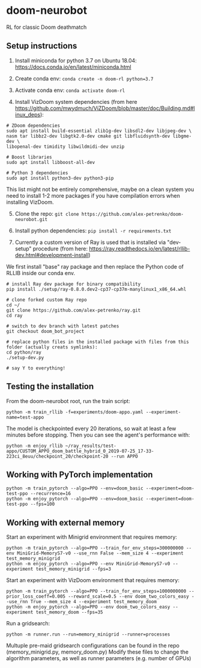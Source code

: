 # doom-neurobot
RL for classic Doom deathmatch

## Setup instructions

1) Install miniconda for python 3.7 on Ubuntu 18.04: https://docs.conda.io/en/latest/miniconda.html

2) Create conda env: `conda create -n doom-rl python=3.7`

3) Activate conda env: `conda activate doom-rl`

4) Install VizDoom system dependencies (from here https://github.com/mwydmuch/ViZDoom/blob/master/doc/Building.md#linux_deps):

```
# ZDoom dependencies
sudo apt install build-essential zlib1g-dev libsdl2-dev libjpeg-dev \
nasm tar libbz2-dev libgtk2.0-dev cmake git libfluidsynth-dev libgme-dev \
libopenal-dev timidity libwildmidi-dev unzip

# Boost libraries
sudo apt install libboost-all-dev

# Python 3 dependencies
sudo apt install python3-dev python3-pip
```

This list might not be entirely comprehensive, maybe on a clean system you need to install 1-2 more packages if you have compilation errors when installing VizDoom.

5) Clone the repo: `git clone https://github.com/alex-petrenko/doom-neurobot.git`

6) Install python dependencies: `pip install -r requirements.txt`

7) Currently a custom version of Ray is used that is installed via "dev-setup" procedure (from here: https://ray.readthedocs.io/en/latest/rllib-dev.html#development-install)

We first install "base" ray package and then replace the Python code of RLLIB inside our conda env.

```
# install Ray dev package for binary compatibility
pip install ./setup/ray-0.8.0.dev2-cp37-cp37m-manylinux1_x86_64.whl

# clone forked custom Ray repo
cd ~/
git clone https://github.com/alex-petrenko/ray.git
cd ray

# switch to dev branch with latest patches
git checkout doom_bot_project

# replace python files in the installed package with files from this folder (actually creats symlinks):
cd python/ray
./setup-dev.py

# say Y to everything!
```

## Testing the installation

From the doom-neurobot root, run the train script:

```
python -m train_rllib -f=experiments/doom-appo.yaml --experiment-name=test-appo
```

The model is checkpointed every 20 iterations, so wait at least a few minutes before stopping. Then you can see the agent's performance with:

```
python -m enjoy_rllib ~/ray_results/test-appo/CUSTOM_APPO_doom_battle_hybrid_0_2019-07-25_17-33-223ci_8euu/checkpoint_20/checkpoint-20 --run APPO
```

## Working with PyTorch implementation

```
python -m train_pytorch --algo=PPO --env=doom_basic --experiment=doom-test-ppo --recurrence=16
python -m enjoy_pytorch --algo=PPO --env=doom_basic --experiment=doom-test-ppo --fps=100
```


## Working with external memory

Start an experiment with Minigrid environment that requires memory:

```
python -m train_pytorch --algo=PPO --train_for_env_steps=300000000 --env MiniGrid-MemoryS7-v0 --use_rnn False --mem_size 4 --experiment test_memory_minigrid
python -m enjoy_pytorch --algo=PPO --env MiniGrid-MemoryS7-v0 --experiment test_memory_minigrid --fps=3
```

Start an experiment with VizDoom environment that requires memory:

```
python -m train_pytorch --algo=PPO --train_for_env_steps=1000000000 --prior_loss_coeff=0.005 --reward_scale=0.5 --env doom_two_colors_easy --use_rnn True --mem_size 4 --experiment test_memory_doom
python -m enjoy_pytorch --algo=PPO --env doom_two_colors_easy --experiment test_memory_doom --fps=35

```

Run a gridsearch:

```
python -m runner.run --run=memory_minigrid --runner=processes
```

Multuple pre-maid gridsearch configurations can be found in the repo (memory_minigrid.py, memory_doom.py)
Modify these files to change the algorithm parameters, as well as runner parameters (e.g. number of GPUs)
